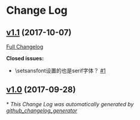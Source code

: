 # Change Log

## [v1.1](https://github.com/gaocegege/Deedy-Resume-for-Chinese/tree/v1.1) (2017-10-07)
[Full Changelog](https://github.com/gaocegege/Deedy-Resume-for-Chinese/compare/v1.0...v1.1)

**Closed issues:**

- \setsansfont设置的也是serif字体？ [\#1](https://github.com/gaocegege/Deedy-Resume-for-Chinese/issues/1)

## [v1.0](https://github.com/gaocegege/Deedy-Resume-for-Chinese/tree/v1.0) (2017-09-28)


\* *This Change Log was automatically generated by [github_changelog_generator](https://github.com/skywinder/Github-Changelog-Generator)*